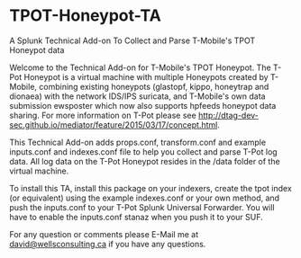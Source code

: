 # TPOT-Honeypot-TA
A Splunk Technical Add-on To Collect and Parse T-Mobile's TPOT Honeypot data

Welcome to the Technical Add-on for T-Mobile's TPOT Honeypot. The T-Pot Honeypot is a virtual machine with multiple Honeypots created by T-Mobile, combining existing honeypots (glastopf, kippo, honeytrap and dionaea) with the network IDS/IPS suricata, and T-Mobile's own data submission ewsposter which now also supports hpfeeds honeypot data sharing. For more information on T-Pot please see http://dtag-dev-sec.github.io/mediator/feature/2015/03/17/concept.html.

This Technical Add-on adds props.conf, transform.conf and example inputs.conf and indexes.conf file to help you collect and parse T-Pot log data. All log data on the T-Pot Honeypot resides in the /data folder of the virtual machine.

To install this TA, install this package on your indexers, create the tpot index (or equivalent) using the example indexes.conf or your own method, and push the inputs.conf to your T-Pot Splunk Universal Forwarder. You will have to enable the inputs.conf stanaz when you push it to your SUF.

For any question or comments please E-Mail me at david@wellsconsulting.ca if you have any questions.
